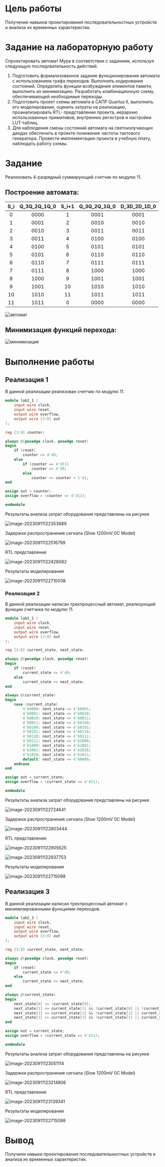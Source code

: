 # Цель работы

Получение навыков проектирования последовательностных устройств и анализа их временных характеристик.


# Задание на лабораторную работу

Спроектировать автомат Мура в соответствии с заданием, используя следующую последовательность действий.

1. Подготовить формализованное задание функционирования автомата с использованием графа переходов. Выполнить кодирование состояний. Определить функции возбуждения элементов памяти, выполнить их минимизацию. Разработать комбинационную схему, обеспечивающей необходимые переходы.
2. Подготовить проект схемы автомата в САПР Quartus II, выполнить его моделирование, оценить затраты на реализацию, проанализировать RTL-
   представление проекта, иерархию использованных примитивов, внутренних регистров и настройки LUT-таблиц.
3. Для наблюдения смены состояний автомата на светоизлучающих диодах обеспечить в проекте понижение частоты тактового генератора. Провести имплементацию проекта в учебную плату, наблюдать работу схемы.

# Задание

Реализовать 4-разрядный суммирующий счетчик по модулю 11.

## Построение автомата: 

| S_i  | Q_3Q_2Q_1Q_0 | S_i+1 | Q_3Q_2Q_1Q_0 | D_3D_2D_1D_0 |
| :--: | :----------: | :---: | :----------: | :----------: |
|  0   |     0000     |   1   |     0001     |     0001     |
|  1   |     0001     |   2   |     0010     |     0010     |
|  2   |     0010     |   3   |     0011     |     0011     |
|  3   |     0011     |   4   |     0100     |     0100     |
|  4   |     0100     |   5   |     0101     |     0101     |
|  5   |     0101     |   6   |     0110     |     0110     |
|  6   |     0110     |   7   |     0111     |     0111     |
|  7   |     0111     |   8   |     1000     |     1000     |
|  8   |     1000     |   9   |     1001     |     1001     |
|  9   |     1001     |  10   |     1010     |     1010     |
|  10  |     1010     |  11   |     1011     |     1011     |
|  11  |     1011     |   0   |     0000     |     0000     |

![автомат](../images/image-20230911094404008.png)



## Минимизация функций перехода:



![минимизация](../images/image-20230911094502429.png)




# Выполнение работы

## Реализация 1

В данной реализации реализован счетчик по модулю 11.

``` verilog
module lab2_1 (
    input wire clock,
    input wire reset,
    output wire overflow,
    output wire [3:0] out
);

reg [3:0] counter;

always @(posedge clock, posedge reset) 
begin
    if (reset)
        counter <= 4'd0;
    else
        if (counter == 4'd11)
            counter <= 4'd0;
        else
            counter <= counter + 1'd1;
end

assign out = counter;
assign overflow = (counter == 4'd11);

endmodule

```
Результаты анализа затрат оборудования представлены на рисунке

![image-20230911122353689](../images/image-20230911122353689.png)

Задержки распространения сигнала (Slow 1200mV 0C Model)

![image-20230911122516799](../images/image-20230911122516799.png)

RTL представление 

![image-20230911122428082](../images/image-20230911122428082.png)

Результаты моделирования

![image-20230911122710038](../images/image-20230911122710038.png)

### Реализация 2

В данной реализации написан трехпроцессный автомат, реализующий функции счетчика по модулю 11.

``` verilog
module lab2_2 (
    input wire clock,
    input wire reset,
    output wire overflow,
    output wire [3:0] out
);

reg [3:0] current_state, next_state;

always @(posedge clock, posedge reset) 
begin
    if (reset)
        current_state <= 4'd0;
    else
        current_state <= next_state;
end

always @(current_state)
begin
	case (current_state)
		4'b0000: next_state <= 4'b0001;
		4'b0001: next_state <= 4'b0010;
		4'b0010: next_state <= 4'b0011;
		4'b0011: next_state <= 4'b0100;
		4'b0100: next_state <= 4'b0101;
		4'b0101: next_state <= 4'b0110;
		4'b0110: next_state <= 4'b0111;
		4'b0111: next_state <= 4'b1000;
		4'b1000: next_state <= 4'b1001;
		4'b1001: next_state <= 4'b1010;
		4'b1010: next_state <= 4'b1011;
		default: next_state <= 4'b0000;
	endcase
end

assign out = current_state;
assign overflow = (current_state == 4'd11);

endmodule

```



Результаты анализа затрат оборудования представлены на рисунке

![image-20230911122724641](../images/image-20230911122724641.png)

Задержки распространения сигнала (Slow 1200mV 0C Model)

![image-20230911122803444](../images/image-20230911122803444.png)

RTL представление 

![image-20230911122905625](../images/image-20230911122905625.png)



![image-20230911122937753](../images/image-20230911122937753.png)

Результаты моделирования

![image-20230911122715098](../images/image-20230911122715098.png)

## Реализация 3

В данной реализации написан трехпроцессный автомат с минимизированными функциями переходов.

``` verilog
module lab2_3 (
    input wire clock,
    input wire reset,
    output wire overflow,
    output wire [3:0] out
);

reg [3:0] current_state, next_state;

always @(posedge clock, posedge reset) 
begin
    if (reset)
        current_state <= 4'd0;
    else
        current_state <= next_state;
end

always @(current_state)
begin
    next_state[0] <= !current_state[0];
    next_state[1] <= current_state[1] && !current_state[0] || !current_state[1] && current_state[0];
    next_state[2] <= current_state[2] && !current_state[1] || current_state[2] && !current_state[0] || !current_state[3] && !current_state[2] && current_state[1] && current_state[0];
    next_state[3] <= current_state[3] && !current_state[1] || current_state[3] && !current_state[0] || current_state[2] && current_state[1] && current_state[0];
end

assign out = current_state;
assign overflow = (current_state == 4'd11);

endmodule

```



Результаты анализа затрат оборудования представлены на рисунке

![image-20230911123051114](../images/image-20230911123051114.png)



Задержки распространения сигнала (Slow 1200mV 0C Model)

![image-20230911123214806](../images/image-20230911123214806.png)

RTL представление 

![image-20230911123139341](../images/image-20230911123139341.png)

Результаты моделирования

![image-20230911122715098](../images/image-20230911122715098.png)



# Вывод

Получили навыки проектирования последовательностных устройств и анализа их временных характеристик.

